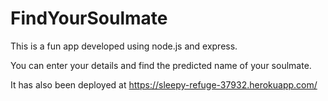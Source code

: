 # FindYourSoulmate
This is a fun app developed using node.js and express.

You can enter your details and find the predicted name of your soulmate.

It has also been deployed at
https://sleepy-refuge-37932.herokuapp.com/
